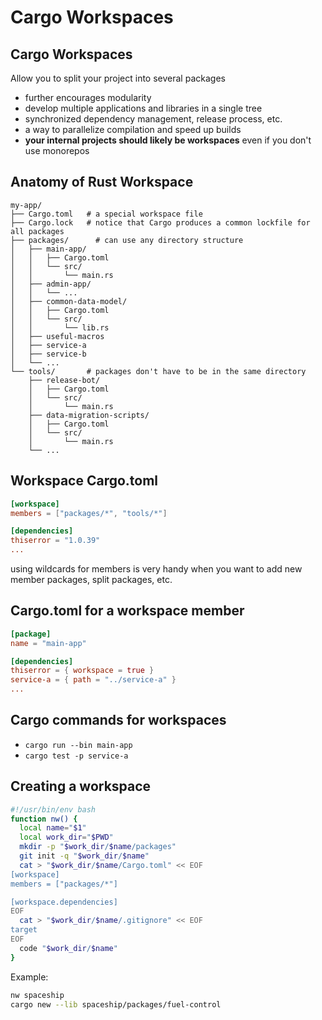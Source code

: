 # Cargo Workspaces

## Cargo Workspaces

Allow you to split your project into several packages

* further encourages modularity
* develop multiple applications and libraries in a single tree
* synchronized dependency management, release process, etc.
* a way to parallelize compilation and speed up builds
* **your internal projects should likely be workspaces** even if you don't use monorepos

## Anatomy of Rust Workspace

```text
my-app/
├── Cargo.toml   # a special workspace file
├── Cargo.lock   # notice that Cargo produces a common lockfile for all packages
├── packages/      # can use any directory structure
│   ├── main-app/
│   │   ├── Cargo.toml
│   │   └── src/
│   │       └── main.rs
│   ├── admin-app/
│   │   └── ...
│   ├── common-data-model/
│   │   ├── Cargo.toml
│   │   └── src/
│   │       └── lib.rs
│   ├── useful-macros
│   ├── service-a
│   ├── service-b
│   └── ...
└── tools/       # packages don't have to be in the same directory
    ├── release-bot/
    │   ├── Cargo.toml
    │   └── src/
    │       └── main.rs
    ├── data-migration-scripts/
    │   ├── Cargo.toml
    │   └── src/
    │       └── main.rs
    └── ...
```

## Workspace Cargo.toml

```toml
[workspace]
members = ["packages/*", "tools/*"]

[dependencies]
thiserror = "1.0.39"
...
```

using wildcards for members is very handy when you want to add new member packages, split packages, etc.

## Cargo.toml for a workspace member

```toml
[package]
name = "main-app"

[dependencies]
thiserror = { workspace = true }
service-a = { path = "../service-a" }
...
```

## Cargo commands for workspaces

* `cargo run --bin main-app`
* `cargo test -p service-a`

## Creating a workspace

```sh
#!/usr/bin/env bash
function nw() {
  local name="$1"
  local work_dir="$PWD"
  mkdir -p "$work_dir/$name/packages"
  git init -q "$work_dir/$name"
  cat > "$work_dir/$name/Cargo.toml" << EOF
[workspace]
members = ["packages/*"]

[workspace.dependencies]
EOF
  cat > "$work_dir/$name/.gitignore" << EOF
target
EOF
  code "$work_dir/$name"
}
```

Example:
```bash
nw spaceship
cargo new --lib spaceship/packages/fuel-control
```
